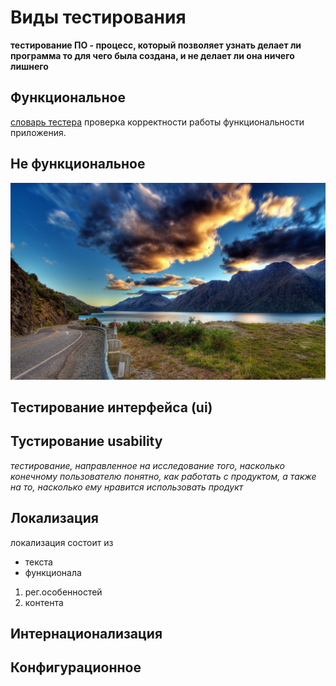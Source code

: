 # Виды тестирования

**тестирование ПО - процесс, который позволяет узнать делает ли программа то для чего была создана, и не делает ли она ничего лишнего**
## Функциональное
[словарь тестера](https://bytextest.ru/slovar-testirovschika/)
проверка корректности работы функциональности приложения.

## Не функциональное
![пейзаж](hd.jpg)

## Тестирование интерфейса (ui)

## Тустирование usability
*тестирование, направленное на исследование того, насколько конечному пользователю понятно, как работать с продуктом, а также на то, насколько ему нравится использовать продукт*
## Локализация

локализация состоит из 
* текста 
* функционала 
1. рег.особенностей 
2. контента
## Интернационализация

## Конфигурационное


